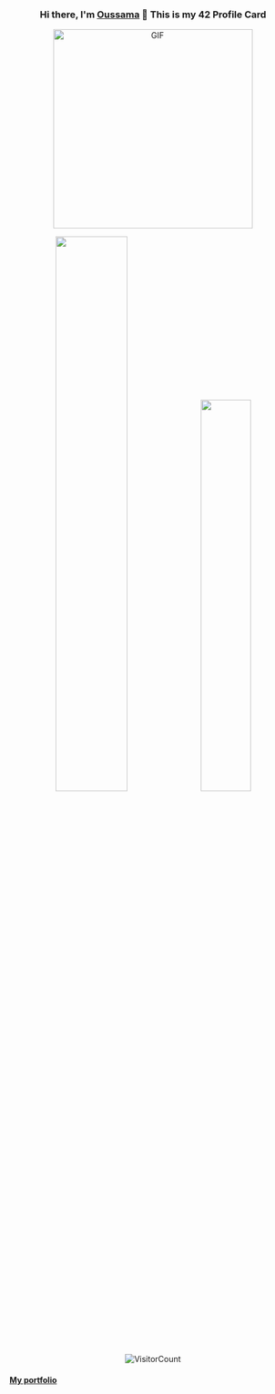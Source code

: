 <div align="center">

### Hi there, I'm [Oussama](https://ilkou.github.io) 👋 This is my 42 Profile Card

<img align="center" id="profile" alt="GIF" height="350px" src="https://1337-readme.vercel.app/api/profile?cursus=42&dark=true&email=hide&login=oouklich" />

</div>


<div align="center">
<p>
  <span style="min-width: 500px" ><img width="50%" src="https://github-readme-stats.vercel.app/api?username=ilkou&show_icons=true&theme=radical" /></span>
  <span style="min-width: 500px" ><img width="42%" src="https://github-readme-stats.anuraghazra1.vercel.app/api/top-langs/?username=ilkou&layout=compact&bg_color=30,e96443,904e95&title_color=fff&text_color=fff" /></span>
</p>


![VisitorCount](https://profile-counter.glitch.me/{ilkou}/count.svg)

</div>

#### [My portfolio](https://ilkou.github.io)

<!--
**ilkou/ilkou** is a ✨ _special_ ✨ repository because its `README.md` (this file) appears on your GitHub profile.

Here are some ideas to get you started:

- 🔭 I’m currently working on ...
- 🌱 I’m currently learning ...
- 👯 I’m looking to collaborate on ...
- 🤔 I’m looking for help with ...
- 💬 Ask me about ...
- 📫 How to reach me: ...
- 😄 Pronouns: ...
- ⚡ Fun fact: ...
-->
